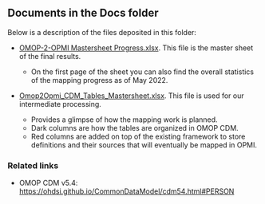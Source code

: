 ## Documents in the Docs folder

Below is a description of the files deposited in this folder:
  
  - [OMOP-2-OPMI Mastersheet Progress.xlsx](https://github.com/OPMI/OMOP-2-OPMI/blob/main/docs/OMOP-2-OPMI%20Mastersheet%20Progress.xlsx). This file is the master sheet of the final results.  
    - On the first page of the sheet you can also find the overall statistics of the mapping progress as of May 2022.  
 
  - [Omop2Opmi_CDM_Tables_Mastersheet.xlsx](https://github.com/OPMI/OMOP-2-OPMI/blob/main/docs/Omop2Opmi_CDM_Tables_Mastersheet.xlsx). This file is used for our intermediate processing. 
    - Provides a glimpse of how the mapping work is planned. 
    - Dark columns are how the tables are organized in OMOP CDM. 
    - Red columns are added on top of the existing framework to store definitions and their sources that will eventually be mapped in OPMI. 

### Related links

- OMOP CDM v5.4: https://ohdsi.github.io/CommonDataModel/cdm54.html#PERSON

  
